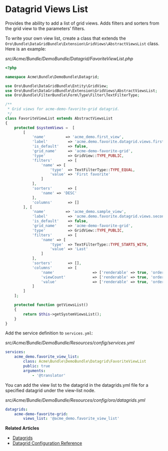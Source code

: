 <a id="customize-datagrids-views-list"></a>

# Datagrid Views List

Provides the ability to add a list of grid views. Adds filters and sorters from the grid view to the parameters’ filters.

To write your own view list, create a class that extends the `Oro\Bundle\DataGridBundle\Extension\GridViews\AbstractViewsList`
class. Here is an example:

*src/Acme/Bundle/DemoBundle/Datagrid/FavoriteViewList.php*
```php
<?php

namespace Acme\Bundle\DemoBundle\Datagrid;

use Oro\Bundle\DataGridBundle\Entity\GridView;
use Oro\Bundle\DataGridBundle\Extension\GridViews\AbstractViewsList;
use Oro\Bundle\FilterBundle\Form\Type\Filter\TextFilterType;

/**
 * Grid views for acme-demo-favorite-grid datagrid.
 */
class FavoriteViewList extends AbstractViewsList
{
    protected $systemViews =  [
        [
            'name'         => 'acme_demo.first_view',
            'label'         => 'acme.demo.favorite.datagrid.views.first_example_view_label',
            'is_default'    => false,
            'grid_name'     => 'acme-demo-favorite-grid',
            'type'          => GridView::TYPE_PUBLIC,
            'filters'       => [
                'name' => [
                    'type'  => TextFilterType::TYPE_EQUAL,
                    'value' => 'First favorite'
                ]
            ],
            'sorters'       => [
                'name' => 'DESC'
            ],
            'columns'       => []
        ], [
            'name'         => 'acme_demo.sample_view',
            'label'         => 'acme.demo.favorite.datagrid.views.second_example_view_label',
            'is_default'    => false,
            'grid_name'     => 'acme-demo-favorite-grid',
            'type'          => GridView::TYPE_PUBLIC,
            'filters'       => [
                'name' => [
                    'type'  => TextFilterType::TYPE_STARTS_WITH,
                    'value' => 'Last'
                ]
            ],
            'sorters'       => [],
            'columns'       => [
                'name'                 => ['renderable' => true, 'order' => 1],
                'viewCount'            => ['renderable' => true, 'order' => 2],
                'value'                => ['renderable' => true, 'order' => 3],
            ]
        ]
    ];

    protected function getViewsList()
    {
        return $this->getSystemViewsList();
    }
}
```

Add the service definition to `services.yml`:

*src/Acme/Bundle/DemoBundle/Resources/config/services.yml*
```yaml
services:
    acme_demo.favorite_view_list:
        class: Acme\Bundle\DemoBundle\Datagrid\FavoriteViewList
        public: true
        arguments:
            - '@translator'
```

You can add the view list to the datagrid in the datagrids.yml file for a specified datagrid under the view-list node.

*src/Acme/Bundle/DemoBundle/Resources/config/oro/datagrids.yml*
```yaml
datagrids:
    acme-demo-favorite-grid:
        views_list: '@acme_demo.favorite_view_list'
```

**Related Articles**

* [Datagrids](../../data-grids/index.md#data-grids)
* [Datagrid Configuration Reference](../../../configuration/yaml/datagrids.md#reference-format-datagrids)
